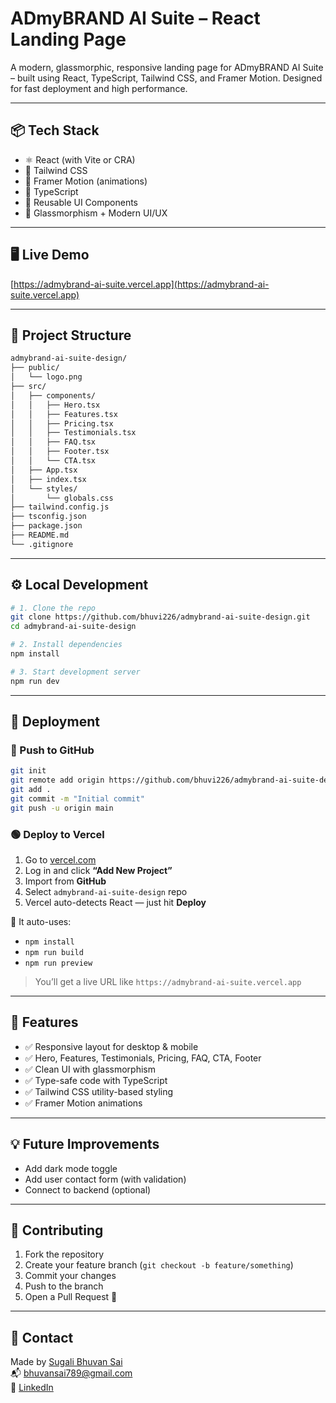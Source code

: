 # ADmyBRAND AI Suite – React Landing Page

A modern, glassmorphic, responsive landing page for ADmyBRAND AI Suite – built using React, TypeScript, Tailwind CSS, and Framer Motion. Designed for fast deployment and high performance.

---

## 📦 Tech Stack

- ⚛️ React (with Vite or CRA)
- 💨 Tailwind CSS
- 🎨 Framer Motion (animations)
- 🎯 TypeScript
- 🧱 Reusable UI Components
- 🔮 Glassmorphism + Modern UI/UX

---

## 🖥️ Live Demo

[https://admybrand-ai-suite.vercel.app](https://admybrand-ai-suite.vercel.app) <!-- Replace with your actual link -->

---

## 📁 Project Structure

```bash
admybrand-ai-suite-design/
├── public/
│   └── logo.png
├── src/
│   ├── components/
│   │   ├── Hero.tsx
│   │   ├── Features.tsx
│   │   ├── Pricing.tsx
│   │   ├── Testimonials.tsx
│   │   ├── FAQ.tsx
│   │   ├── Footer.tsx
│   │   └── CTA.tsx
│   ├── App.tsx
│   ├── index.tsx
│   └── styles/
│       └── globals.css
├── tailwind.config.js
├── tsconfig.json
├── package.json
├── README.md
└── .gitignore
```

---

## ⚙️ Local Development

```bash
# 1. Clone the repo
git clone https://github.com/bhuvi226/admybrand-ai-suite-design.git
cd admybrand-ai-suite-design

# 2. Install dependencies
npm install

# 3. Start development server
npm run dev
```

---

## 🚀 Deployment

### 🔁 Push to GitHub

```bash
git init
git remote add origin https://github.com/bhuvi226/admybrand-ai-suite-design.git
git add .
git commit -m "Initial commit"
git push -u origin main
```

### 🟢 Deploy to Vercel

1. Go to [vercel.com](https://vercel.com)
2. Log in and click **“Add New Project”**
3. Import from **GitHub**
4. Select `admybrand-ai-suite-design` repo
5. Vercel auto-detects React — just hit **Deploy**

📌 It auto-uses:
- `npm install`
- `npm run build`
- `npm run preview`

> You’ll get a live URL like `https://admybrand-ai-suite.vercel.app`

---

## 📄 Features

- ✅ Responsive layout for desktop & mobile
- ✅ Hero, Features, Testimonials, Pricing, FAQ, CTA, Footer
- ✅ Clean UI with glassmorphism
- ✅ Type-safe code with TypeScript
- ✅ Tailwind CSS utility-based styling
- ✅ Framer Motion animations

---

## 💡 Future Improvements

- Add dark mode toggle
- Add user contact form (with validation)
- Connect to backend (optional)

---

## 🤝 Contributing

1. Fork the repository
2. Create your feature branch (`git checkout -b feature/something`)
3. Commit your changes
4. Push to the branch
5. Open a Pull Request 🚀

---

## 📧 Contact

Made by [Sugali Bhuvan Sai](https://github.com/bhuvi226)  
📬 bhuvansai789@gmail.com  
🔗 [LinkedIn](https://linkedin.com/in/bhuvan-sai-584025366)
